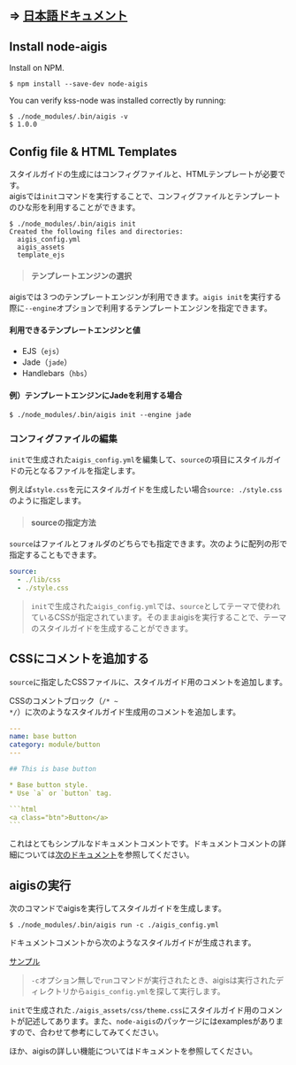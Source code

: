 ## => [日本語ドキュメント](../jp/)

## Install node-aigis

Install on NPM.

```shell
$ npm install --save-dev node-aigis
```

You can verify kss-node was installed correctly by running:

```shell
$ ./node_modules/.bin/aigis -v
$ 1.0.0
```

## Config file & HTML Templates

スタイルガイドの生成にはコンフィグファイルと、HTMLテンプレートが必要です。  
aigisでは`init`コマンドを実行することで、コンフィグファイルとテンプレートのひな形を利用することができます。

```shell
$ ./node_modules/.bin/aigis init
Created the following files and directories:
  aigis_config.yml
  aigis_assets
  template_ejs
```


> #### テンプレートエンジンの選択
aigisでは３つのテンプレートエンジンが利用できます。`aigis init`を実行する際に`--engine`オプションで利用するテンプレートエンジンを指定できます。
#### 利用できるテンプレートエンジンと値
* EJS（`ejs`）
* Jade（`jade`）
* Handlebars（`hbs`）
>
#### 例）テンプレートエンジンにJadeを利用する場合 
```shell
$ ./node_modules/.bin/aigis init --engine jade
```

### コンフィグファイルの編集

`init`で生成された`aigis_config.yml`を編集して、`source`の項目にスタイルガイドの元となるファイルを指定します。

例えば`style.css`を元にスタイルガイドを生成したい場合`source: ./style.css`のように指定します。

> #### sourceの指定方法 
`source`はファイルとフォルダのどちらでも指定できます。次のように配列の形で指定することもできます。
```yaml
source:
  - ./lib/css
  - ./style.css
```


>`init`で生成された`aigis_config.yml`では、`source`としてテーマで使われているCSSが指定されています。そのままaigisを実行することで、テーマのスタイルガイドを生成することができます。

## CSSにコメントを追加する

`source`に指定したCSSファイルに、スタイルガイド用のコメントを追加します。

CSSのコメントブロック（<code>&#047;&#042; ~ &#042;&#047;</code>）に次のようなスタイルガイド生成用のコメントを追加します。

````yaml
---
name: base button
category: module/button
---

## This is base button

* Base button style.
* Use `a` or `button` tag.

```html
<a class="btn">Button</a>
```
````

これはとてもシンプルなドキュメントコメントです。ドキュメントコメントの詳細については[次のドキュメント]()を参照してください。


## aigisの実行

次のコマンドでaigisを実行してスタイルガイドを生成します。

```shell
$ ./node_modules/.bin/aigis run -c ./aigis_config.yml
```

ドキュメントコメントから次のようなスタイルガイドが生成されます。

<a href="/aigis-docs/doc/doc_assets/sample/styleguide/category/module/button/index.html" target="_blank">サンプル</a>

> `-c`オプション無しで`run`コマンドが実行されたとき、aigisは実行されたディレクトリから`aigis_config.yml`を探して実行します。

`init`で生成された`./aigis_assets/css/theme.css`にスタイルガイド用のコメントが記述してあります。また、`node-aigis`のパッケージにはexamplesがありますので、合わせて参考にしてみてください。

ほか、aigisの詳しい機能についてはドキュメントを参照してください。
